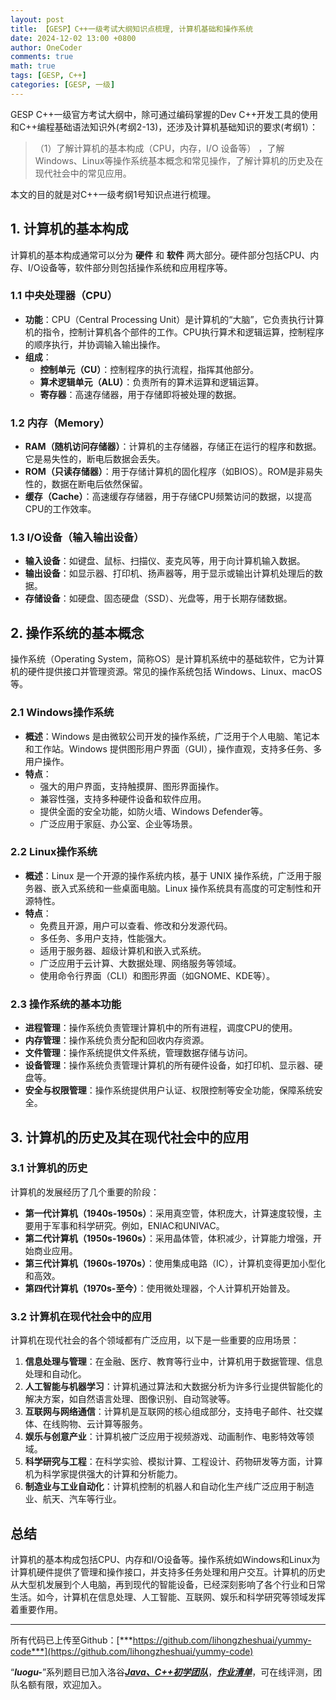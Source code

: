 ```yaml
---
layout: post
title: 【GESP】C++一级考试大纲知识点梳理, 计算机基础和操作系统
date: 2024-12-02 13:00 +0800
author: OneCoder
comments: true
math: true
tags: [GESP, C++]
categories: [GESP, 一级]
---
```

GESP C++一级官方考试大纲中，除可通过编码掌握的Dev C++开发工具的使用和C++编程基础语法知识外(考纲2-13)，还涉及计算机基础知识的要求(考纲1）：
>（1）了解计算机的基本构成（CPU，内存，I/O 设备等） ，了解 Windows、Linux等操作系统基本概念和常见操作，了解计算机的历史及在现代社会中的常见应用。

本文的目的就是对C++一级考纲1号知识点进行梳理。

<!--more-->

## 1. 计算机的基本构成

计算机的基本构成通常可以分为 **硬件** 和 **软件** 两大部分。硬件部分包括CPU、内存、I/O设备等，软件部分则包括操作系统和应用程序等。

### 1.1 **中央处理器（CPU）**

- **功能**：CPU（Central Processing Unit）是计算机的“大脑”，它负责执行计算机的指令，控制计算机各个部件的工作。CPU执行算术和逻辑运算，控制程序的顺序执行，并协调输入输出操作。
- **组成**：
  - **控制单元（CU）**：控制程序的执行流程，指挥其他部分。
  - **算术逻辑单元（ALU）**：负责所有的算术运算和逻辑运算。
  - **寄存器**：高速存储器，用于存储即将被处理的数据。

### 1.2 **内存（Memory）**

- **RAM（随机访问存储器）**：计算机的主存储器，存储正在运行的程序和数据。它是易失性的，断电后数据会丢失。
- **ROM（只读存储器）**：用于存储计算机的固化程序（如BIOS）。ROM是非易失性的，数据在断电后依然保留。
- **缓存（Cache）**：高速缓存存储器，用于存储CPU频繁访问的数据，以提高CPU的工作效率。

### 1.3 **I/O设备（输入输出设备）**

- **输入设备**：如键盘、鼠标、扫描仪、麦克风等，用于向计算机输入数据。
- **输出设备**：如显示器、打印机、扬声器等，用于显示或输出计算机处理后的数据。
- **存储设备**：如硬盘、固态硬盘（SSD）、光盘等，用于长期存储数据。

## 2. 操作系统的基本概念

操作系统（Operating System，简称OS）是计算机系统中的基础软件，它为计算机的硬件提供接口并管理资源。常见的操作系统包括 Windows、Linux、macOS 等。

### 2.1 **Windows操作系统**

- **概述**：Windows 是由微软公司开发的操作系统，广泛用于个人电脑、笔记本和工作站。Windows 提供图形用户界面（GUI），操作直观，支持多任务、多用户操作。
- **特点**：
  - 强大的用户界面，支持触摸屏、图形界面操作。
  - 兼容性强，支持多种硬件设备和软件应用。
  - 提供全面的安全功能，如防火墙、Windows Defender等。
  - 广泛应用于家庭、办公室、企业等场景。

### 2.2 **Linux操作系统**

- **概述**：Linux 是一个开源的操作系统内核，基于 UNIX 操作系统，广泛用于服务器、嵌入式系统和一些桌面电脑。Linux 操作系统具有高度的可定制性和开源特性。
- **特点**：
  - 免费且开源，用户可以查看、修改和分发源代码。
  - 多任务、多用户支持，性能强大。
  - 适用于服务器、超级计算机和嵌入式系统。
  - 广泛应用于云计算、大数据处理、网络服务等领域。
  - 使用命令行界面（CLI）和图形界面（如GNOME、KDE等）。

### 2.3 **操作系统的基本功能**

- **进程管理**：操作系统负责管理计算机中的所有进程，调度CPU的使用。
- **内存管理**：操作系统负责分配和回收内存资源。
- **文件管理**：操作系统提供文件系统，管理数据存储与访问。
- **设备管理**：操作系统负责管理计算机的所有硬件设备，如打印机、显示器、硬盘等。
- **安全与权限管理**：操作系统提供用户认证、权限控制等安全功能，保障系统安全。

## 3. 计算机的历史及其在现代社会中的应用

### 3.1 **计算机的历史**

计算机的发展经历了几个重要的阶段：

- **第一代计算机（1940s-1950s）**：采用真空管，体积庞大，计算速度较慢，主要用于军事和科学研究。例如，ENIAC和UNIVAC。
- **第二代计算机（1950s-1960s）**：采用晶体管，体积减少，计算能力增强，开始商业应用。
- **第三代计算机（1960s-1970s）**：使用集成电路（IC），计算机变得更加小型化和高效。
- **第四代计算机（1970s-至今）**：使用微处理器，个人计算机开始普及。

### 3.2 **计算机在现代社会中的应用**

计算机在现代社会的各个领域都有广泛应用，以下是一些重要的应用场景：

1. **信息处理与管理**：在金融、医疗、教育等行业中，计算机用于数据管理、信息处理和自动化。
2. **人工智能与机器学习**：计算机通过算法和大数据分析为许多行业提供智能化的解决方案，如自然语言处理、图像识别、自动驾驶等。
3. **互联网与网络通信**：计算机是互联网的核心组成部分，支持电子邮件、社交媒体、在线购物、云计算等服务。
4. **娱乐与创意产业**：计算机被广泛应用于视频游戏、动画制作、电影特效等领域。
5. **科学研究与工程**：在科学实验、模拟计算、工程设计、药物研发等方面，计算机为科学家提供强大的计算和分析能力。
6. **制造业与工业自动化**：计算机控制的机器人和自动化生产线广泛应用于制造业、航天、汽车等行业。

## 总结

计算机的基本构成包括CPU、内存和I/O设备等。操作系统如Windows和Linux为计算机硬件提供了管理和操作接口，并支持多任务处理和用户交互。计算机的历史从大型机发展到个人电脑，再到现代的智能设备，已经深刻影响了各个行业和日常生活。如今，计算机在信息处理、人工智能、互联网、娱乐和科学研究等领域发挥着重要作用。

---

所有代码已上传至Github：[***https://github.com/lihongzheshuai/yummy-code***](https://github.com/lihongzheshuai/yummy-code)

“***luogu-***”系列题目已加入洛谷[***Java、C++初学团队***](https://www.luogu.com.cn/team/92228)，[***作业清单***](https://www.luogu.com.cn/team/92228#homework)，可在线评测，团队名额有限，欢迎加入。
